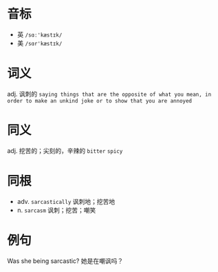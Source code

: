 # 音标

- 英 `/sɑː'kæstɪk/`
- 美 `/sɑr'kæstɪk/`

# 词义

adj. 讽刺的
`saying things that are the opposite of what you mean, in order to make an unkind joke or to show that you are annoyed`

# 同义

adj. 挖苦的；尖刻的，辛辣的
`bitter` `spicy`

# 同根

- adv. `sarcastically` 讽刺地；挖苦地
- n. `sarcasm` 讽刺；挖苦；嘲笑

# 例句

Was she being sarcastic?
她是在嘲讽吗？


